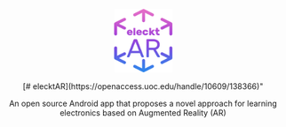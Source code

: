 <p align="center">
  <img width="105" height="115" src="https://github.com/vsafontlopez/elecktAR/blob/main/assets/elecktAR_icon.png">
</p>

<p align="center">
  [# elecktAR](https://openaccess.uoc.edu/handle/10609/138366)"
</p>

<div align="center">An open source Android app that proposes a novel approach for learning electronics based on Augmented Reality (AR)
</div>



